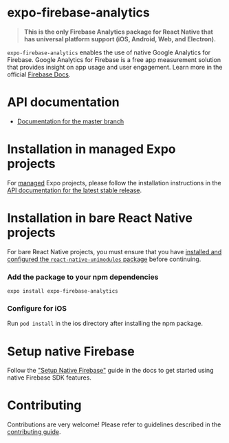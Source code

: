 # expo-firebase-analytics

> **This is the only Firebase Analytics package for React Native that has universal platform support (iOS, Android, Web, and Electron).**

`expo-firebase-analytics` enables the use of native Google Analytics for Firebase. Google Analytics for Firebase is a free app measurement solution that provides insight on app usage and user engagement.
Learn more in the official [Firebase Docs](https://firebase.google.com/docs/analytics/).

# API documentation

- [Documentation for the master branch](https://github.com/expo/expo/blob/master/docs/pages/versions/unversioned/sdk/firebase-analytics.md)

# Installation in managed Expo projects

For [managed](https://docs.expo.io/versions/latest/introduction/managed-vs-bare/) Expo projects, please follow the installation instructions in the [API documentation for the latest stable release](https://docs.expo.io/versions/latest/sdk/firebase-analytics/).

# Installation in bare React Native projects

For bare React Native projects, you must ensure that you have [installed and configured the `react-native-unimodules` package](https://github.com/unimodules/react-native-unimodules) before continuing.

### Add the package to your npm dependencies

```
expo install expo-firebase-analytics
```

### Configure for iOS

Run `pod install` in the ios directory after installing the npm package.

# Setup native Firebase

Follow the ["Setup Native Firebase"](https://github.com/expo/expo/blob/master/docs/pages/versions/unversioned/guides/setup-native-firebase.md) guide in the docs to get started using native Firebase SDK features.

# Contributing

Contributions are very welcome! Please refer to guidelines described in the [contributing guide](https://github.com/expo/expo#contributing).
